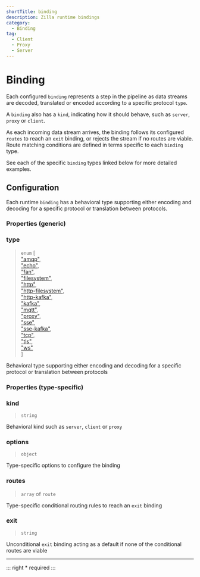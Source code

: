 ```yaml
---
shortTitle: binding
description: Zilla runtime bindings
category:
  - Binding
tag:
  - Client
  - Proxy
  - Server
---
```


# Binding

Each configured `binding` represents a step in the pipeline as data streams are decoded, translated or encoded according to a specific protocol `type`.

A `binding` also has a `kind`, indicating how it should behave, such as `server`, `proxy` or `client`.

As each incoming data stream arrives, the binding follows its configured `routes` to reach an `exit` binding, or rejects the stream if no routes are viable. Route matching conditions are defined in terms specific to each `binding` type.

See each of the specific `binding` types linked below for more detailed examples.

## Configuration

Each runtime `binding` has a behavioral type supporting either encoding and decoding for a specific protocol or translation between protocols.

### Properties (generic)

### type

> `enum` \[\
> ["amqp"](binding-amqp.md),\
> ["echo"](binding-echo.md),\
> ["fan"](binding-fan.md),\
> ["filesystem"](binding-filesystem.md),\
> ["http"](binding-http.md),\
> ["http-filesystem"](binding-http-filesystem.md),\
> ["http-kafka"](binding-http-kafka.md),\
> ["kafka"](binding-kafka.md),\
> ["mqtt"](binding-mqtt.md),\
> ["proxy"](binding-proxy.md),\
> ["sse"](binding-sse.md),\
> ["sse-kafka"](binding-sse-kafka.md),\
> ["tcp"](binding-tcp.md),\
> ["tls"](binding-tls.md),\
> ["ws"](binding-ws.md)\
> \]

Behavioral type supporting either encoding and decoding for a specific protocol or translation between protocols

### Properties (type-specific)

### kind

> `string`

Behavioral kind such as `server`, `client` or `proxy`

### options

> `object`

Type-specific options to configure the binding

### routes

> `array` of `route`

Type-specific conditional routing rules to reach an `exit` binding

### exit

> `string`

Unconditional `exit` binding acting as a default if none of the conditional routes are viable

---

::: right
\* required
:::
